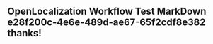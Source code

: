 <properties
ms.topic="hero-topic"
ms.test1="hero-topic"
ms.test2="test"/>

## OpenLocalization Workflow Test MarkDown e28f200c-4e6e-489d-ae67-65f2cdf8e382 thanks!
